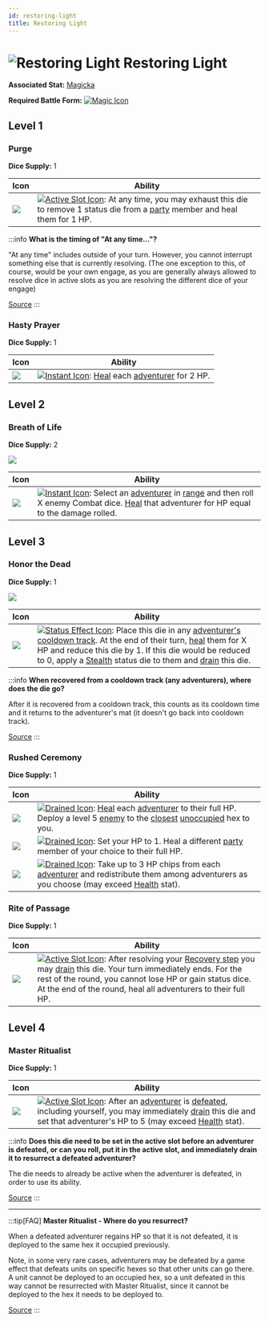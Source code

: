 ```yaml
---
id: restoring-light
title: Restoring Light
---
```


# <img src="/icons/skills/restoring-light/icon.png" alt="Restoring Light" className="icon-svg" /> Restoring Light

**Associated Stat:** [Magicka](/docs/adventurer/stats/magicka)

**Required Battle Form:** [<img src="/icons/magic.svg" alt="Magic Icon" className="icon-svg" />](/docs/battles/battle-forms/magic)

## Level 1

### Purge

**Dice Supply:** 1

| Icon                                                                         | Ability                                                                                                                                                                                                                                          |
| ---------------------------------------------------------------------------- | ------------------------------------------------------------------------------------------------------------------------------------------------------------------------------------------------------------------------------------------------ |
| <img src="/icons/skills/restoring-light/purge.png" className="skill-icon" /> | [<img src="/icons/active-slot.svg" alt="Active Slot Icon" className="icon-svg" />](/docs/glossary/active-slot): At any time, you may exhaust this die to remove 1 status die from a [party](/docs/glossary/party) member and heal them for 1 HP. |

:::info
**What is the timing of "At any time..."?**

"At any time" includes outside of your turn. However, you cannot interrupt something else that is currently resolving. (The one exception to this, of course, would be your own engage, as you are generally always allowed to resolve dice in active slots as you are resolving the different dice of your engage)

<a href="https://discord.com/channels/273472391403798528/1392799821441663016/1428069890337669343" target="_blank">Source</a>
:::

### Hasty Prayer

**Dice Supply:** 1

| Icon                                                                                | Ability                                                                                                                                                                                   |
| ----------------------------------------------------------------------------------- | ----------------------------------------------------------------------------------------------------------------------------------------------------------------------------------------- |
| <img src="/icons/skills/restoring-light/hasty-prayer.png" className="skill-icon" /> | [<img src="/icons/instant.svg" alt="Instant Icon" className="icon-svg" />](/docs/glossary/instant): [Heal](/docs/glossary/healing) each [adventurer](/docs/glossary/adventurer) for 2 HP. |

## Level 2

### Breath of Life

**Dice Supply:** 2

<img src="/icons/skills/restoring-light/breath-of-life-all-results.png" className="skill-icon" />

| Icon                                                                                  | Ability                                                                                                                                                                                                                                                                                                     |
| ------------------------------------------------------------------------------------- | ----------------------------------------------------------------------------------------------------------------------------------------------------------------------------------------------------------------------------------------------------------------------------------------------------------- |
| <img src="/icons/skills/restoring-light/breath-of-life.png" className="skill-icon" /> | [<img src="/icons/instant.svg" alt="Instant Icon" className="icon-svg" />](/docs/glossary/instant): Select an [adventurer](/docs/glossary/adventurer) in [range](/docs/glossary/range) and then roll X enemy Combat dice. [Heal](/docs/glossary/healing) that adventurer for HP equal to the damage rolled. |

## Level 3

### Honor the Dead

**Dice Supply:** 1

<img src="/icons/skills/restoring-light/honor-the-dead-all-results.png" className="skill-icon" />

| Icon                                                                                  | Ability                                                                                                                                                                                                                                                                                                                                                                                                                                                                                             |
| ------------------------------------------------------------------------------------- | --------------------------------------------------------------------------------------------------------------------------------------------------------------------------------------------------------------------------------------------------------------------------------------------------------------------------------------------------------------------------------------------------------------------------------------------------------------------------------------------------- |
| <img src="/icons/skills/restoring-light/honor-the-dead.png" className="skill-icon" /> | [<img src="/icons/status-effect.svg" alt="Status Effect Icon" className="icon-svg" />](/docs/glossary/status-effect): Place this die in any [adventurer's](/docs/glossary/adventurer) [cooldown track](/docs/glossary/cooldown-track). At the end of their turn, [heal](/docs/glossary/healing) them for X HP and reduce this die by 1. If this die would be reduced to 0, apply a [Stealth](/docs/battles/status-effects/stealth) status die to them and [drain](/docs/glossary/drained) this die. |

:::info
**When recovered from a cooldown track (any adventurers), where does the die go?**

After it is recovered from a cooldown track, this counts as its cooldown time and it returns to the adventurer's mat (it doesn't go back into cooldown track).

<a href="https://discord.com/channels/273472391403798528/734891265690304634/1334930549047034022" target="_blank">Source</a>
:::

### Rushed Ceremony

**Dice Supply:** 1

| Icon                                                                                     | Ability                                                                                                                                                                                                                                                                                                                                     |
| ---------------------------------------------------------------------------------------- | ------------------------------------------------------------------------------------------------------------------------------------------------------------------------------------------------------------------------------------------------------------------------------------------------------------------------------------------- |
| <img src="/icons/skills/restoring-light/rushed-ceremony-1.png" className="skill-icon" /> | [<img src="/icons/drained.svg" alt="Drained Icon" className="icon-svg" />](/docs/glossary/drained): [Heal](/docs/glossary/healing) each [adventurer](/docs/glossary/adventurer) to their full HP. Deploy a level 5 [enemy](/docs/glossary/enemy) to the [closest](/docs/glossary/closest) [unoccupied](/docs/glossary/occupied) hex to you. |
| <img src="/icons/skills/restoring-light/rushed-ceremony-2.png" className="skill-icon" /> | [<img src="/icons/drained.svg" alt="Drained Icon" className="icon-svg" />](/docs/glossary/drained): Set your HP to 1. Heal a different [party](/docs/glossary/party) member of your choice to their full HP.                                                                                                                                |
| <img src="/icons/skills/restoring-light/rushed-ceremony-3.png" className="skill-icon" /> | [<img src="/icons/drained.svg" alt="Drained Icon" className="icon-svg" />](/docs/glossary/drained): Take up to 3 HP chips from each [adventurer](/docs/glossary/adventurer) and redistribute them among adventurers as you choose (may exceed [Health](/docs/adventurer/stats/health) stat).                                                |

### Rite of Passage

**Dice Supply:** 1

| Icon                                                                                   | Ability                                                                                                                                                                                                                                                                                                                                                                                                              |
| -------------------------------------------------------------------------------------- | -------------------------------------------------------------------------------------------------------------------------------------------------------------------------------------------------------------------------------------------------------------------------------------------------------------------------------------------------------------------------------------------------------------------- |
| <img src="/icons/skills/restoring-light/rite-of-passage.png" className="skill-icon" /> | [<img src="/icons/active-slot.svg" alt="Active Slot Icon" className="icon-svg" />](/docs/glossary/active-slot): After resolving your [Recovery step](/docs/battles/adventurer-turn/index/#2-recovery) you may [drain](/docs/glossary/drain) this die. Your turn immediately ends. For the rest of the round, you cannot lose HP or gain status dice. At the end of the round, heal all adventurers to their full HP. |

## Level 4

### Master Ritualist

**Dice Supply:** 1

| Icon                                                                                    | Ability                                                                                                                                                                                                                                                                                                                                                                              |
| --------------------------------------------------------------------------------------- | ------------------------------------------------------------------------------------------------------------------------------------------------------------------------------------------------------------------------------------------------------------------------------------------------------------------------------------------------------------------------------------ |
| <img src="/icons/skills/restoring-light/master-ritualist.png" className="skill-icon" /> | [<img src="/icons/active-slot.svg" alt="Active Slot Icon" className="icon-svg" />](/docs/glossary/active-slot): After an [adventurer](/docs/glossary/adventurer) is [defeated](/docs/glossary/defeated), including yourself, you may immediately [drain](/docs/glossary/drain) this die and set that adventurer's HP to 5 (may exceed [Health](/docs/adventurer/stats/health) stat). |

:::info
**Does this die need to be set in the active slot before an adventurer is defeated, or can you roll, put it in the active slot, and immediately drain it to resurrect a defeated adventurer?**

The die needs to already be active when the adventurer is defeated, in order to use its ability.

<a href="https://discord.com/channels/273472391403798528/1361396124782694450/1372224678479003669" target="_blank">Source</a>
:::

---

:::tip[FAQ]
**Master Ritualist - Where do you resurrect?**

When a defeated adventurer regains HP so that it is not defeated, it is deployed to the same hex it occupied previously.

Note, in some very rare cases, adventurers may be defeated by a game effect that defeats units on specific hexes so that other units can go there. A unit cannot be deployed to an occupied hex, so a unit defeated in this way cannot be resurrected with Master Ritualist, since it cannot be deployed to the hex it needs to be deployed to.

<a href="https://support.chiptheorygames.com/support/solutions/articles/33000291977" target="_blank">Source</a>
:::
